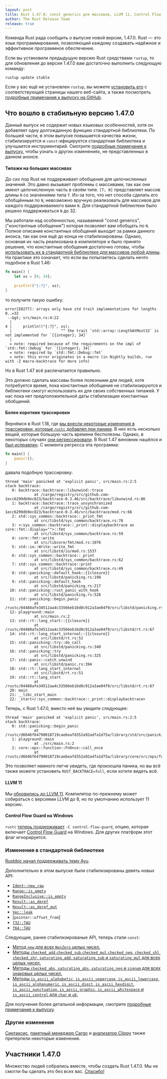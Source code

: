 ```yaml
---
layout: post
title: Rust 1.47.0: const generics для массивов, LLVM 11, Control Flow Guard и сокращение трассировок
author: The Rust Release Team
release: true
---
```


Команда Rust рада сообщить о выпуске новой версии, 1.47.0. Rust — это язык программирования, позволяющий каждому создавать надёжное и эффективное программное обеспечение.

Если вы установили предыдущую версию Rust средствами `rustup`, то для обновления до версии 1.47.0 вам достаточно выполнить следующую команду:

```console
rustup update stable
```

Если у вас ещё не установлен `rustup`, вы можете [установить его] с соответствующей страницы нашего веб-сайта, а также посмотреть [подробные примечания к выпуску на GitHub].

## Что вошло в стабильную версию 1.47.0

Данный выпуск не содержит новых языковых особенностей, хотя он добавляет одну долгожданную функцию стандартной библиотеки. По большей части, в этом выпуске повышается качества жизни, стабилизируется и `const`-ифицируется стандартная библиотека и улучшается инструментарий. Смотрите [подробные примечания к выпуску](https://github.com/rust-lang/rust/blob/master/RELEASES.md#version-1470-2020-10-08), чтобы узнать о других изменениях, не представленных в данном анонсе.

#### Типажи на больших массивах

До сих пор Rust не поддерживает обобщения для целочисленных значений. Это давно вызывает проблемы с массивами, так как они имеют целочисленную часть в своём типе. `[T; N]` представляет массив длины `N` со значениями типа `T`. Из-за того, что нет способа сделать его обобщённым по `N`, невозможно вручную реализовать для массивов для каждого поддерживаемого вами `N`. Для стандартной библиотеки было решено поддерживаться `N` до 32.

Мы работали над особенностью, называемой "const generics", ("константные обобщения") которая позволяет вам обобщать по `N`. Полное описание константных обобщений выходит за рамки данного анонса, так как они ещё до конца не стабилизированы. Однако, основная их часть реализована в компиляторе и было принято решение, что константные обобщения достаточно готовы, чтобы [использовать их в стандартной библиотеке для массивов любой длины](https://github.com/rust-lang/rust/pull/74060/). На практике это означает, что если вы попытаетесь сделать нечто подобное в Rust 1.46:

```rust
fn main() {
    let xs = [0; 34];
    
    println!("{:?}", xs);
}
```

то получите такую ошибку:

```text
error[E0277]: arrays only have std trait implementations for lengths 0..=32
 --&gt; src/main.rs:4:22
  |
4 |     println!("{:?}", xs);
  |                      ^^ the trait `std::array::LengthAtMost32` is not implemented for `[{integer}; 34]`
  |
  = note: required because of the requirements on the impl of `std::fmt::Debug` for `[{integer}; 34]`
  = note: required by `std::fmt::Debug::fmt`
  = note: this error originates in a macro (in Nightly builds, run with -Z macro-backtrace for more info)
```

Но в Rust 1.47 всё распечатается правильно.

Это должно сделать массивы более полезными для людей, хотя потребуется время, пока константные обобщения не стабилизируются и библиотеки смогут использовать их для своих собственных типажей. У нас пока нет предположительной даты стабилизации константных обобщений.

#### Более короткие трассировки

Вернёмся в Rust 1.18, где [мы внесли некоторые изменения в трассировки, которые `rustc` добавлял при панике](https://github.com/rust-lang/rust/pull/38165). В них есть несколько вещей, которые большую часть времени бесполезны. Однако, в некоторых случаях [они регрессировали](https://github.com/rust-lang/rust/issues/47429). В Rust 1.47 виновник нашёлся и [был исправлен](https://github.com/rust-lang/rust/pull/75048). С момента регресса эта программа:

```rust
fn main() {
    panic!();
}
```

давала подобную трассировку:

```text
thread 'main' panicked at 'explicit panic', src/main.rs:2:5
stack backtrace:
   0: backtrace::backtrace::libunwind::trace
             at /cargo/registry/src/github.com-1ecc6299db9ec823/backtrace-0.3.46/src/backtrace/libunwind.rs:86
   1: backtrace::backtrace::trace_unsynchronized
             at /cargo/registry/src/github.com-1ecc6299db9ec823/backtrace-0.3.46/src/backtrace/mod.rs:66
   2: std::sys_common::backtrace::_print_fmt
             at src/libstd/sys_common/backtrace.rs:78
   3: <:sys_common::backtrace::_print::displaybacktrace as core::fmt::display="">::fmt
             at src/libstd/sys_common/backtrace.rs:59
   4: core::fmt::write
             at src/libcore/fmt/mod.rs:1076
   5: std::io::Write::write_fmt
             at src/libstd/io/mod.rs:1537
   6: std::sys_common::backtrace::_print
             at src/libstd/sys_common/backtrace.rs:62
   7: std::sys_common::backtrace::print
             at src/libstd/sys_common/backtrace.rs:49
   8: std::panicking::default_hook::{{closure}}
             at src/libstd/panicking.rs:198
   9: std::panicking::default_hook
             at src/libstd/panicking.rs:217
  10: std::panicking::rust_panic_with_hook
             at src/libstd/panicking.rs:526
  11: std::panicking::begin_panic
             at /rustc/04488afe34512aa4c33566eb16d8c912a3ae04f9/src/libstd/panicking.rs:456
  12: playground::main
             at src/main.rs:2
  13: std::rt::lang_start::{{closure}}
             at /rustc/04488afe34512aa4c33566eb16d8c912a3ae04f9/src/libstd/rt.rs:67
  14: std::rt::lang_start_internal::{{closure}}
             at src/libstd/rt.rs:52
  15: std::panicking::try::do_call
             at src/libstd/panicking.rs:348
  16: std::panicking::try
             at src/libstd/panicking.rs:325
  17: std::panic::catch_unwind
             at src/libstd/panic.rs:394
  18: std::rt::lang_start_internal
             at src/libstd/rt.rs:51
  19: std::rt::lang_start
             at /rustc/04488afe34512aa4c33566eb16d8c912a3ae04f9/src/libstd/rt.rs:67
  20: main
  21: __libc_start_main
  22: _start</:sys_common::backtrace::_print::displaybacktrace>
```

Теперь, с Rust 1.47.0, вместо неё вы увидите следующее:

```text
thread 'main' panicked at 'explicit panic', src/main.rs:2:5
stack backtrace:
   0: std::panicking::begin_panic
             at /rustc/d6646f64790018719caebeafd352a92adfa1d75a/library/std/src/panicking.rs:497
   1: playground::main
             at ./src/main.rs:2
   2: core::ops::function::FnOnce::call_once
             at /rustc/d6646f64790018719caebeafd352a92adfa1d75a/library/core/src/ops/function.rs:227
```

Это позволяет намного легче увидеть, где произошла паника, но вы всё также можете установить `RUST_BACKTRACE=full`, если хотите видеть всё.

#### LLVM 11

Мы [обновились до LLVM 11](https://github.com/rust-lang/rust/pull/73526/). Компилятор по-прежнему может собираться с версиями LLVM до 8, но по умолчанию использует 11 версию.

#### Control Flow Guard на Windows

`rustc` [теперь поддерживает](https://github.com/rust-lang/rust/pull/73893/) `-C control-flow-guard`, опцию, которая включает [Control Flow Guard](https://docs.microsoft.com/en-us/windows/win32/secbp/control-flow-guard) на Windows. Для других платформ этот флаг игнорируется.

### Изменения в стандартной библиотеке

[Rustdoc начал поддерживать тему Ayu](https://github.com/rust-lang/rust/pull/71237/).

Дополнительно в этом выпуске были стабилизированы девять новых API:

- [`Ident::new_raw`](https://doc.rust-lang.org/nightly/proc_macro/struct.Ident.html#method.new_raw)
- [`Range::is_empty`]
- [`RangeInclusive::is_empty`]
- [`Result::as_deref`]
- [`Result::as_deref_mut`]
- [`Vec::leak`]
- [`pointer::offset_from`]
- [`f32::TAU`]
- [`f64::TAU`]

Следующие, ранее стабилизированые API, теперь стали `const`:

- [Метод `new` для всех `NonZero` целых чисел.]
- [Методы `checked_add`,`checked_sub`,`checked_mul`,`checked_neg`, `checked_shl`, `checked_shr`, `saturating_add`, `saturating_sub` и `saturating_mul` для всех целых чисел.](https://github.com/rust-lang/rust/pull/73858/)
- [Методы `checked_abs`, `saturating_abs`, `saturating_neg` и `signum`  для всех знаковых целых чисел.](https://github.com/rust-lang/rust/pull/73858/)
- [Методы `is_ascii_alphabetic`, `is_ascii_uppercase`, `is_ascii_lowercase`, `is_ascii_alphanumeric`, `is_ascii_digit`, `is_ascii_hexdigit`, `is_ascii_punctuation`, `is_ascii_graphic`, `is_ascii_whitespace` и `is_ascii_control` для `char` и `u8`.](https://github.com/rust-lang/rust/pull/73858/)

Для получения более детальной информации, смотрите [подробные примечания к выпуску](https://github.com/rust-lang/rust/blob/master/RELEASES.md#version-1470-2020-10-08).

### Другие изменения

[Синтаксис](https://github.com/rust-lang/rust/blob/master/RELEASES.md#version-1470-2020-10-08), [пакетный менеджер Cargo] и [анализатор Clippy] также претерпели некоторые изменения.

## Участники 1.47.0

Множество людей собрались вместе, чтобы создать Rust 1.47.0. Мы не смогли бы сделать это без всех вас. [Спасибо!](https://thanks.rust-lang.org/rust/1.47.0/)


[установить его]: https://www.rust-lang.org/tools/install
[подробные примечания к выпуску на GitHub]: https://github.com/rust-lang/rust/blob/master/RELEASES.md#version-1470-2020-10-08
[`Range::is_empty`]:  https://doc.rust-lang.org/nightly/proc_macro/struct.Ident.html#method.new_raw
[`RangeInclusive::is_empty`]: https://doc.rust-lang.org/nightly/std/ops/struct.Range.html#method.is_empty
[`Result::as_deref_mut`]: https://doc.rust-lang.org/nightly/std/ops/struct.RangeInclusive.html#method.is_empty
[`Result::as_deref`]: https://doc.rust-lang.org/nightly/std/result/enum.Result.html#method.as_deref_mut
[`Vec::leak`]: https://doc.rust-lang.org/nightly/std/result/enum.Result.html#method.as_deref
[`f32::TAU`]: https://doc.rust-lang.org/nightly/std/any/struct.TypeId.html#method.of
[`f64::TAU`]: https://doc.rust-lang.org/nightly/std/vec/struct.Vec.html#method.leak
[Метод `new` для всех `NonZero` целых чисел.]: https://doc.rust-lang.org/nightly/std/f32/consts/constant.TAU.html
[пакетный менеджер Cargo]: https://doc.rust-lang.org/nightly/std/f64/consts/constant.TAU.html
[анализатор Clippy]: https://github.com/rust-lang/rust/pull/73858/